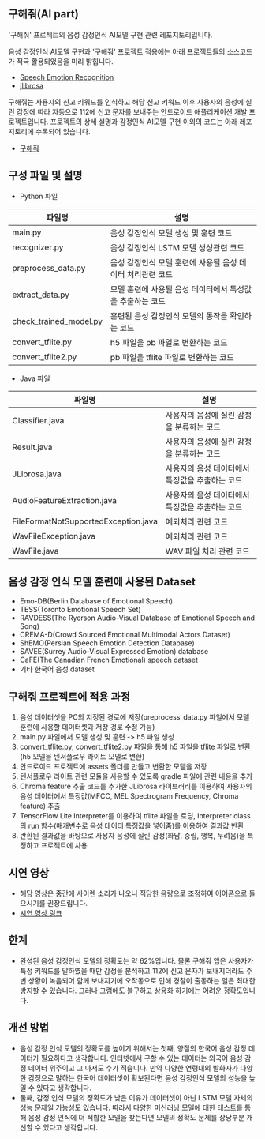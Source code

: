 ## 구해줘(AI part)
'구해줘' 프로젝트의 음성 감정인식 AI모델 구현 관련 레포지토리입니다. 

음성 감정인식 AI모델 구현과 '구해줘' 프로젝트 적용에는 아래 프로젝트들의 소스코드가 적극 활용되었음을 미리 밝힙니다.
- [Speech Emotion Recognition](https://github.com/x4nth055/emotion-recognition-using-speech)
- [jlibrosa](https://github.com/Subtitle-Synchronizer/jlibrosa)

구해줘는 사용자의 신고 키워드를 인식하고 해당 신고 키워드 이후 사용자의 음성에 실린 감정에 따라 자동으로 112에 신고 문자를 보내주는 안드로이드 애플리케이션 개발 프로젝트입니다. 프로젝트의 상세 설명과 감정인식 AI모델 구현 이외의 코드는 아래 레포지토리에 수록되어 있습니다.
- [구해줘](https://github.com/haesungJoo/capstone_design)

## 구성 파일 및 설명
- Python 파일

|파일명|설명|
|------|---|
|main.py|음성 감정인식 모델 생성 및 훈련 코드|
|recognizer.py|음성 감정인식 LSTM 모델 생성관련 코드|
|preprocess_data.py|음성 감정인식 모델 훈련에 사용될 음성 데이터 처리관련 코드|
|extract_data.py|모델 훈련에 사용될 음성 데이터에서 특성값을 추출하는 코드|
|check_trained_model.py|훈련된 음성 감정인식 모델의 동작을 확인하는 코드|
|convert_tflite.py| h5 파일을 pb 파일로 변환하는 코드|
|convert_tflite2.py| pb 파일을 tflite 파일로 변환하는 코드|

- Java 파일

|파일명|설명|
|------|---|
|Classifier.java|사용자의 음성에 실린 감정을 분류하는 코드|
|Result.java|사용자의 음성에 실린 감정을 분류하는 코드|
|JLibrosa.java|사용자의 음성 데이터에서 특징값을 추출하는 코드|
|AudioFeatureExtraction.java|사용자의 음성 데이터에서 특징값을 추출하는 코드|
|FileFormatNotSupportedException.java|예외처리 관련 코드|
|WavFileException.java|예외처리 관련 코드|
|WavFile.java|WAV 파일 처리 관련 코드|

## 음성 감정 인식 모델 훈련에 사용된 Dataset
- Emo-DB(Berlin Database of Emotional Speech)
- TESS(Toronto Emotional Speech Set)
- RAVDESS(The Ryerson Audio-Visual Database of Emotional Speech and Song)
- CREMA-D(Crowd Sourced Emotional Multimodal Actors Dataset)
- ShEMO(Persian Speech Emotion Detection Database)
- SAVEE(Surrey Audio-Visual Expressed Emotion) database
- CaFE(The Canadian French Emotional) speech dataset
- 기타 한국어 음성 dataset

## 구해줘 프로젝트에 적용 과정
1. 음성 데이터셋을 PC의 지정된 경로에 저장(preprocess_data.py 파일에서 모델 훈련에 사용할 데이터셋과 저장 경로 수정 가능)
2. main.py 파일에서 모델 생성 및 훈련 -> h5 파일 생성
3. convert_tflite.py, convert_tflite2.py 파일을 통해 h5 파일을 tflite 파일로 변환(h5 모델을 텐서플로우 라이트 모델로 변환)
4. 안드로이드 프로젝트에 assets 폴더를 만들고 변환한 모델을 저장
5. 텐서플로우 라이트 관련 모듈을 사용할 수 있도록 gradle 파일에 관련 내용을 추가
6. Chroma feature 추출 코드를 추가한 JLibrosa 라이브러리를 이용하여 사용자의 음성 데이터에서 특징값(MFCC, MEL Spectrogram Frequency, Chroma feature) 추출
7. TensorFlow Lite Interpreter를 이용하여 tflite 파일을 로딩, Interpreter class의 run 함수(매개변수로 음성 데이터 특징값을 넣어줌)를 이용하여 결과값 반환
8. 반환된 결과값을 바탕으로 사용자 음성에 실린 감정(화남, 중립, 행복, 두려움)을 특정하고 프로젝트에 사용

## 시연 영상
- 해당 영상은 중간에 사이렌 소리가 나오니 적당한 음량으로 조정하여 이어폰으로 들으시기를 권장드립니다.
- [시연 영상 링크](https://youtu.be/YhQe7rPS-oM)

## 한계
- 완성된 음성 감정인식 모델의 정확도는 약 62%입니다. 물론 구해줘 앱은 사용자가 특정 키워드를 말하였을 때만 감정을 분석하고 112에 신고 문자가 보내지더라도 주변 상황이 녹음되어 함께 보내지기에 오작동으로 인해 경찰이 출동하는 일은 최대한 방지할 수 있습니다. 그러나 그럼에도 불구하고 상용화 하기에는 어려운 정확도입니다.

## 개선 방법
- 음성 감정 인식 모델의 정확도를 높이기 위해서는 첫째, 양질의 한국어 음성 감정 데이터가 필요하다고 생각합니다. 인터넷에서 구할 수 있는 데이터는 외국어 음성 감정 데이터 위주이고 그 마저도 수가 적습니다. 만약 다양한 연령대의 발화자가 다양한 감정으로 말하는 한국어 데이터셋이 확보된다면 음성 감정인식 모델의 성능을 높일 수 있다고 생각합니다.
- 둘째, 감정 인식 모델의 정확도가 낮은 이유가 데이터셋이 아닌 LSTM 모델 자체의 성능 문제일 가능성도 있습니다. 따라서 다양한 머신러닝 모델에 대한 테스트를 통해 음성 감정 인식에 더 적합한 모델을 찾는다면 모델의 정확도 문제를 상당부분 개선할 수 있다고 생각합니다.
